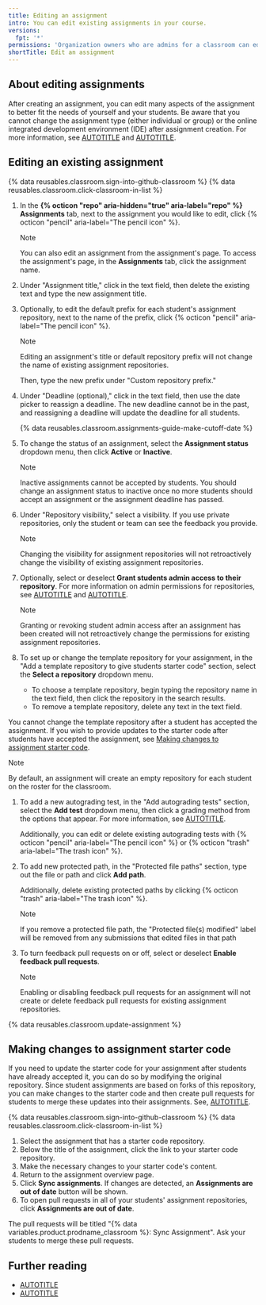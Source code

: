 ```yaml
---
title: Editing an assignment
intro: You can edit existing assignments in your course.
versions:
  fpt: '*'
permissions: 'Organization owners who are admins for a classroom can edit assignments for that classroom. {% data reusables.classroom.classroom-admins-link %}'
shortTitle: Edit an assignment
---
```

## About editing assignments

After creating an assignment, you can edit many aspects of the assignment to better fit the needs of yourself and your students. Be aware that you cannot change the assignment type (either individual or group) or the online integrated development environment (IDE) after assignment creation. For more information, see [AUTOTITLE](/education/manage-coursework-with-github-classroom/teach-with-github-classroom/create-an-individual-assignment) and [AUTOTITLE](/education/manage-coursework-with-github-classroom/teach-with-github-classroom/create-a-group-assignment).

## Editing an existing assignment

{% data reusables.classroom.sign-into-github-classroom %}
{% data reusables.classroom.click-classroom-in-list %}
1. In the **{% octicon "repo" aria-hidden="true" aria-label="repo" %} Assignments** tab, next to the assignment you would like to edit, click {% octicon "pencil" aria-label="The pencil icon" %}.

    > [!NOTE]
    > You can also edit an assignment from the assignment's page. To access the assignment's page, in the **Assignments** tab, click the assignment name.

1. Under "Assignment title," click in the text field, then delete the existing text and type the new assignment title.
1. Optionally, to edit the default prefix for each student's assignment repository, next to the name of the prefix, click {% octicon "pencil" aria-label="The pencil icon" %}.

    > [!NOTE]
    > Editing an assignment's title or default repository prefix will not change the name of existing assignment repositories.

    Then, type the new prefix under "Custom repository prefix."

1. Under "Deadline (optional)," click in the text field, then use the date picker to reassign a deadline. The new deadline cannot be in the past, and reassigning a deadline will update the deadline for all students.

    {% data reusables.classroom.assignments-guide-make-cutoff-date %}

1. To change the status of an assignment, select the **Assignment status** dropdown menu, then click **Active** or **Inactive**.

    > [!NOTE]
    > Inactive assignments cannot be accepted by students. You should change an assignment status to inactive once no more students should accept an assignment or the assignment deadline has passed.

1. Under "Repository visibility," select a visibility. If you use private repositories, only the student or team can see the feedback you provide.

    > [!NOTE]
    > Changing the visibility for assignment repositories will not retroactively change the visibility of existing assignment repositories.

1. Optionally, select or deselect **Grant students admin access to their repository**. For more information on admin permissions for repositories, see [AUTOTITLE](/repositories/creating-and-managing-repositories/about-repositories#about-repository-visibility) and [AUTOTITLE](/organizations/managing-user-access-to-your-organizations-repositories/managing-repository-roles/repository-roles-for-an-organization).

    > [!NOTE]
    > Granting or revoking student admin access after an assignment has been created will not retroactively change the permissions for existing assignment repositories.

1. To set up or change the template repository for your assignment, in the "Add a template repository to give students starter code" section, select the **Select a repository** dropdown menu.
   * To choose a template repository, begin typing the repository name in the text field, then click the repository in the search results.
   * To remove a template repository, delete any text in the text field.

  You cannot change the template repository after a student has accepted the assignment. If you wish to provide updates to the starter code after students have accepted the assignment, see [Making changes to assignment starter code](#making-changes-to-assignment-starter-code).

   > [!NOTE]
   > By default, an assignment will create an empty repository for each student on the roster for the classroom.

1. To add a new autograding test, in the "Add autograding tests" section, select the **Add test** dropdown menu, then click a grading method from the options that appear. For more information, see [AUTOTITLE](/education/manage-coursework-with-github-classroom/teach-with-github-classroom/use-autograding).

    Additionally, you can edit or delete existing autograding tests with {% octicon "pencil" aria-label="The pencil icon" %} or {% octicon "trash" aria-label="The trash icon" %}.

1. To add new protected path, in the "Protected file paths" section, type out the file or path and click **Add path**.

    Additionally, delete existing protected paths by clicking {% octicon "trash" aria-label="The trash icon" %}.

    > [!NOTE]
    > If you remove a protected file path, the "Protected file(s) modified" label will be removed from any submissions that edited files in that path

1. To turn feedback pull requests on or off, select or deselect **Enable feedback pull requests**.

    > [!NOTE]
    > Enabling or disabling feedback pull requests for an assignment will not create or delete feedback pull requests for existing assignment repositories.

{% data reusables.classroom.update-assignment %}

## Making changes to assignment starter code

If you need to update the starter code for your assignment after students have already accepted it, you can do so by modifying the original repository. Since student assignments are based on forks of this repository, you can make changes to the starter code and then create pull requests for students to merge these updates into their assignments. See, [AUTOTITLE](/education/manage-coursework-with-github-classroom/teach-with-github-classroom/create-an-assignment-from-a-template-repository).

{% data reusables.classroom.sign-into-github-classroom %}
{% data reusables.classroom.click-classroom-in-list %}

1. Select the assignment that has a starter code repository.
1. Below the title of the assignment, click the link to your starter code repository.
1. Make the necessary changes to your starter code's content.
1. Return to the assignment overview page.
1. Click **Sync assignments**. If changes are detected, an **Assignments are out of date** button will be shown.
1. To open pull requests in all of your students' assignment repositories, click **Assignments are out of date**.

The pull requests will be titled "{% data variables.product.prodname_classroom %}: Sync Assignment". Ask your students to merge these pull requests.

## Further reading

* [AUTOTITLE](/education/manage-coursework-with-github-classroom/teach-with-github-classroom/create-an-individual-assignment)
* [AUTOTITLE](/education/manage-coursework-with-github-classroom/teach-with-github-classroom/create-a-group-assignment)
